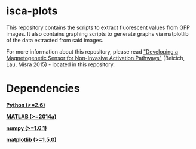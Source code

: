 # isca-plots
This repository contains the scripts to extract fluorescent values from GFP images. It also contains graphing scripts to generate graphs via matplotlib of the data extracted from said images.

For more information about this repository, please read ["Developing a Magnetogenetic Sensor for Non-Invasive Activation Pathways"](https://github.com/thomasklau/isca-plots/blob/master/Developing%20a%20Magnetogenetic%20Sensor%20for%20Non-Invasive%20Activation%20Pathways.pdf) (Beicich, Lau, Misra 2015) - located in this repository.

# Dependencies
[**Python (>=2.6)**](https://www.python.org/downloads/)

[**MATLAB (>=2014a)**](http://www.mathworks.com/products/matlab/)

[**numpy (>=1.6.1)**](http://www.numpy.org/)

[**matplotlib (>=1.5.0)**](http://matplotlib.org/)